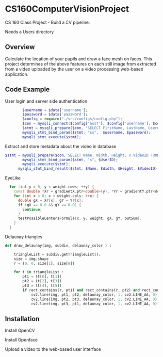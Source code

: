 # CS160ComputerVisionProject

CS 160 Class Project - Build a CV pipeline.

Needs a Users directory

## Overview

Calculate the location of your pupils and draw a face mesh on faces. This project determines of the above features on each still image from extracted from a video uploaded by the user on a video processing web-based application.

## Code Example

User login and server side authentication
```php
        $username = $data['username'];
		$password = $data['password'];
		$config = require("./src/configs/config.php");
		$con = mysqli_connect($config['host'], $config['username'], $config['password'], $config['database']);
		$stmt = mysqli_prepare($con, "SELECT FirstName, LastName, Username, Password, UserID from User where username=? and Password=?");
		mysqli_stmt_bind_param($stmt, "ss",  $username, $password);
		mysqli_stmt_execute($stmt);
```

Extract and store metadata about the video in database
```php
$stmt = mysqli_prepare($con,'SELECT Name, Width, Height, v.VideoID FROM UserVideo u JOIN Video v ON u.VideoID = v.VideoID WHERE UserID = ?');
        mysqli_stmt_bind_param($stmt, "s", $UserID);
        mysqli_execute($stmt);
      mysqli_stmt_bind_result($stmt, $Name, $Width, $Height, $VideoID);
```

EyeLike
```c++
  for (int y = 0; y < weight.rows; ++y) {
    const double *Xr = gradientX.ptr<double>(y), *Yr = gradientY.ptr<double>(y);
    for (int x = 0; x < weight.cols; ++x) {
      double gX = Xr[x], gY = Yr[x];
      if (gX == 0.0 && gY == 0.0) {
        continue;
      }
      testPossibleCentersFormula(x, y, weight, gX, gY, outSum);
    }
  }
```

Delaunay triangles
```python
def draw_delaunay(img, subdiv, delaunay_color ) :

    triangleList = subdiv.getTriangleList();
    size = img.shape
    r = (0, 0, size[1], size[0])

    for t in triangleList :
        pt1 = (t[0], t[1])
        pt2 = (t[2], t[3])
        pt3 = (t[4], t[5])
        if rect_contains(r, pt1) and rect_contains(r, pt2) and rect_contains(r, pt3) :
            cv2.line(img, pt1, pt2, delaunay_color, 1, cv2.LINE_AA, 0)
            cv2.line(img, pt2, pt3, delaunay_color, 1, cv2.LINE_AA, 0)
            cv2.line(img, pt3, pt1, delaunay_color, 1, cv2.LINE_AA, 0)
```

## Installation

Install OpenCV

Install Openface

Upload a video to the web-based user interface


